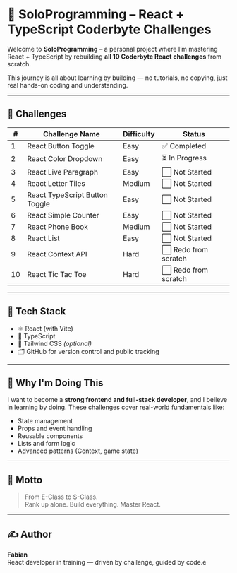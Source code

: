 # 🧠 SoloProgramming – React + TypeScript Coderbyte Challenges

Welcome to **SoloProgramming** – a personal project where I’m mastering React + TypeScript by rebuilding **all 10 Coderbyte React challenges** from scratch.

This journey is all about learning by building — no tutorials, no copying, just real hands-on coding and understanding.

---

## 🚀 Challenges

| #  | Challenge Name               | Difficulty | Status      |
|----|------------------------------|------------|-------------|
| 1  | React Button Toggle          | Easy       | ✅ Completed |
| 2  | React Color Dropdown         | Easy       | ⏳ In Progress |
| 3  | React Live Paragraph         | Easy       | ⬜ Not Started |
| 4  | React Letter Tiles           | Medium     | ⬜ Not Started |
| 5  | React TypeScript Button Toggle | Easy    | ⬜ Not Started |
| 6  | React Simple Counter         | Easy       | ⬜ Not Started |
| 7  | React Phone Book             | Medium     | ⬜ Not Started |
| 8  | React List                   | Easy       | ⬜ Not Started |
| 9  | React Context API            | Hard       | ⬜ Redo from scratch |
| 10 | React Tic Tac Toe            | Hard       | ⬜ Redo from scratch |

---

## 🧰 Tech Stack

- ⚛️ React (with Vite)
- 🧠 TypeScript
- 🎨 Tailwind CSS *(optional)*
- 🗂 GitHub for version control and public tracking

---


## 🧭 Why I'm Doing This

I want to become a **strong frontend and full-stack developer**, and I believe in learning by doing. These challenges cover real-world fundamentals like:

- State management
- Props and event handling
- Reusable components
- Lists and form logic
- Advanced patterns (Context, game state)

---

## 🥷 Motto

> From E-Class to S-Class.  
> Rank up alone. Build everything. Master React.

---

## ✍️ Author

**Fabian**  
React developer in training — driven by challenge, guided by code.e


